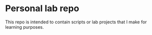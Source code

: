 # Personal lab repo

This repo is intended to contain scripts or lab projects that I make for
learning purposes.

